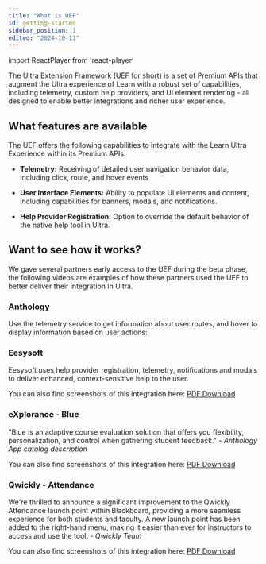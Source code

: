 ```yaml
---
title: "What is UEF"
id: getting-started
sidebar_position: 1
edited: "2024-10-11"
---
```


import ReactPlayer from 'react-player'

The Ultra Extension Framework (UEF for short) is a set of Premium APIs that augment the Ultra experience of Learn with a robust set of capabilities, including telemetry, custom help providers, and UI element rendering - all designed to enable better integrations and richer user experience.

## What features are available

The UEF offers the following capabilities to integrate with the Learn Ultra Experience within its Premium APIs:

- **Telemetry:** Receiving of detailed user navigation behavior data, including click, route, and hover events

- **User Interface Elements:** Ability to populate UI elements and content, including capabilities for banners, modals, and notifications.

- **Help Provider Registration:** Option to override the default behavior of the native help tool in Ultra.

## Want to see how it works?

We gave several partners early access to the UEF during the beta phase, the following videos are examples of how these partners used the UEF to better deliver their integration in Ultra.

### Anthology

Use the telemetry service to get information about user routes, and hover to display information based on user actions:

<ReactPlayer url="https://www.youtube-nocookie.com/embed/rnMsvVo6xOA?si=kYSuvWFT4pxWd5Bm" controls playback={false}/>

### Eesysoft

Eesysoft uses help provider registration, telemetry, notifications and modals to deliver enhanced, context-sensitive help to the user.

<ReactPlayer url="https://www.youtube-nocookie.com/embed/OKJWiddjJws?si=0M0rGEgp5KitKnUv" controls playback={false}/>

You can also find screenshots of this integration here: [PDF Download](/assets/files/EesySoftUEFscreenshots.pdf)

### eXplorance - Blue

"Blue is an adaptive course evaluation solution that offers you flexibility, personalization, and control when gathering student feedback." - _Anthology App catalog description_

<ReactPlayer url="https://www.youtube-nocookie.com/embed/WuH-QpkFyqA?si=IXMNY5_HUVq6Mh-b" controls playback={false}/>

You can also find screenshots of this integration here: [PDF Download](/assets/files/ExploranceUEFscreenshots.pdf)

### Qwickly - Attendance

We're thrilled to announce a significant improvement to the Qwickly Attendance launch point within Blackboard, providing a more seamless experience for both students and faculty. A new launch point has been added to the right-hand menu, making it easier than ever for instructors to access and use the tool. - _Qwickly Team_

<ReactPlayer url="https://vimeo.com/1017603582/2b74ec298b" controls playback={false}/>

You can also find screenshots of this integration here: [PDF Download](/assets/files/QwicklyUEFscreenshots.pdf)
